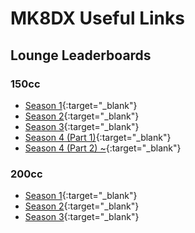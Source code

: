 # MK8DX Useful Links

## Lounge Leaderboards

### 150cc
  
- [Season 1](https://sheat-git.github.io/mk8dx-links/lounge-leaderboards/150cc/S1){:target="_blank"}
- [Season 2](https://sheat-git.github.io/mk8dx-links/lounge-leaderboards/150cc/S2){:target="_blank"}
- [Season 3](https://sheat-git.github.io/mk8dx-links/lounge-leaderboards/150cc/S3){:target="_blank"}
- [Season 4 (Part 1)](https://sheat-git.github.io/mk8dx-links/lounge-leaderboards/150cc/S4-1){:target="_blank"}
- [Season 4 (Part 2) ~](https://sheat-git.github.io/mk8dx-links/lounge-leaderboards/150cc){:target="_blank"}

### 200cc

- [Season 1](https://sheat-git.github.io/mk8dx-links/lounge-leaderboards/200cc/S1){:target="_blank"}
- [Season 2](https://sheat-git.github.io/mk8dx-links/lounge-leaderboards/200cc/S2){:target="_blank"}
- [Season 3](https://sheat-git.github.io/mk8dx-links/lounge-leaderboards/200cc/S3){:target="_blank"}
